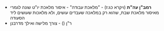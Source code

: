 * **רמב"ן עה"ת** (ויקרא כג:ז) \- "מלאכת עבודה" \- איסור מלאכת יו"ט שונה לגמרי מאיסור מלאכת שבת, שהוא רק במלאכה שעבדים עושים, ולא מלאכות שעושים ליד הסעודה
* ר"ן () - צורך מלישה ואילך מדרבנן